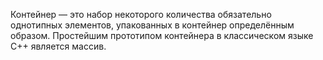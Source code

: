Контейнер — это набор некоторого количества обязательно однотипных элементов, упакованных в контейнер определённым образом. Простейшим прототипом контейнера в классическом языке C++ является массив.
